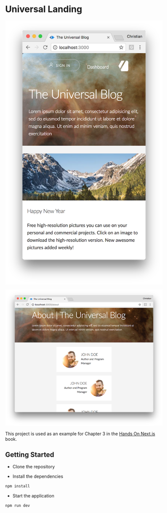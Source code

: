 # Universal Landing 

![Home](./demo.png)

![About](./demo2.png)

This project is used as an example for Chapter 3 in the [Hands On Next.js](https://honext.io) book.

## Getting Started
-   Clone the repository

-   Install the dependencies 

```bash
npm install
```

- Start the application

```bash
npm run dev
```